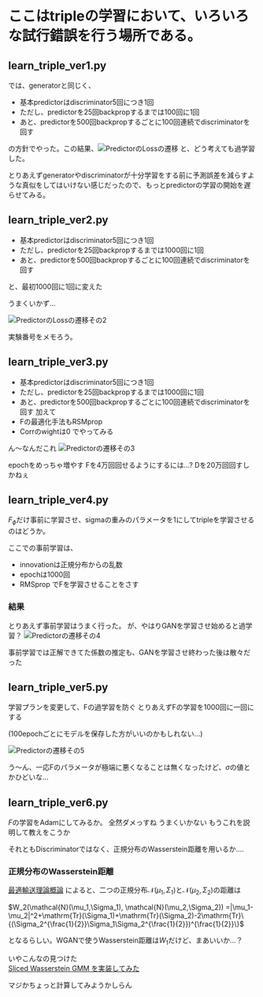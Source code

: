 # ここはtripleの学習において、いろいろな試行錯誤を行う場所である。

## learn_triple_ver1.py
では、generatorと同じく、
- 基本predictorはdiscriminator5回につき1回
- ただし、predictorを25回backpropするまでは100回に1回
- あと、predictorを500回backpropするごとに100回連続でdiscriminatorを回す

の方針でやった。この結果、![PredictorのLossの遷移](../triple/output-images/p7/floss_epoch2000_batchSize64_GP1_Corr1_DataSeed0.png)
と、どう考えても過学習した。

とりあえずgeneratorやdiscriminatorが十分学習をする前に予測誤差を減らすような真似をしてはいけない感じだったので、もっとpredictorの学習の開始を遅らせてみる。

## learn_triple_ver2.py

- 基本predictorはdiscriminator5回につき1回
- ただし、predictorを25回backpropするまでは1000回に1回
- あと、predictorを500回backpropするごとに100回連続でdiscriminatorを回す

と、最初1000回に1回に変えた

うまくいかず...

![PredictorのLossの遷移その2](./output-images/p7/floss_epoch2000_batchSize64_GP1_Corr1_DataSeed0.png)

実験番号をメモろう。

## learn_triple_ver3.py
- 基本predictorはdiscriminator5回につき1回
- ただし、predictorを25回backpropするまでは1000回に1回
- あと、predictorを500回backpropするごとに100回連続でdiscriminatorを回す
 加えて
 - Fの最適化手法もRSMprop
 - Corrのwightは0
 でやってみる

ん〜なんだこれ
![Predictorの遷移その3](./output-images/p7/No3_floss_epoch2000_batchSize64_GP1_Corr0_DataSeed0.png)

epochをめっちゃ増やす
Fを4万回回せるようにするには...?
Dを20万回回すしかねぇ


## learn_triple_ver4.py

$F_{\phi}$だけ事前に学習させ、sigmaの重みのパラメータを1にしてtripleを学習させるのはどうか。

ここでの事前学習は、
- innovationは正規分布からの乱数
- epochは1000回
- RMSprop
でFを学習させることをさす

### 結果
とりあえず事前学習はうまく行った。
が、やはりGANを学習させ始めると過学習？
![Predictorの遷移その4](./output-images/p7/No4_floss_epoch2000_batchSize64_GP1_Corr0_DataSeed0.png)

事前学習では正解できてた係数の推定も、GANを学習させ終わった後は散々だった

## learn_triple_ver5.py

学習プランを変更して、Fの過学習を防ぐ
とりあえずFの学習を1000回に一回にする

(100epochごとにモデルを保存した方がいいのかもしれない...)

![Predictorの遷移その5](./output-images/p7/No5_floss_epoch2000_batchSize64_GP1_Corr0_DataSeed0.png)

う〜ん、一応Fのパラメータが極端に悪くなることは無くなったけど、$\sigma$の値とかひどいな...

## learn_triple_ver6.py

$F$の学習をAdamにしてみるか。
全然ダメっすね
うまくいかない
もうこれを説明して教えをこうか

それともDiscriminatorではなく、正規分布のWasserstein距離を用いるか....

### 正規分布のWasserstein距離

[最適輸送理論概論](http://www.kurims.kyoto-u.ac.jp/~kyodo/kokyuroku/contents/pdf/1916-11.pdf)
によると、二つの正規分布$\mathcal{N}(\mu_1,\Sigma_1)$と$\mathcal{N}(\mu_2,\Sigma_2)$の距離は

$W_2(\mathcal{N}(\mu_1,\Sigma_1), \mathcal{N}(\mu_2,\Sigma_2)) =|\mu_1-\mu_2|^2+\mathrm{Tr}(\Sigma_1)+\mathrm{Tr}(\Sigma_2)-2\mathrm{Tr}\{(\Sigma_2^{\frac{1}{2}}\Sigma_1\Sigma_2^{\frac{1}{2}})^{\frac{1}{2}}\}$

となるらしい。WGANで使うWasserstein距離は$W_1$だけど、まあいいか...？

いやこんなの見つけた<br>
[Sliced Wasserstein GMM を実装してみた](https://yokaze.github.io/2019/09/12/)

マジかちょっと計算してみようかしらん